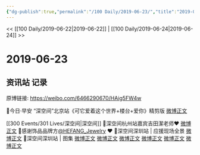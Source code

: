 ```yaml
---
{"dg-publish":true,"permalink":"/100 Daily/2019-06-23/","title":"2019-06-23","created":"2023-03-26T22:09:22.741+08:00","updated":"2023-03-26T22:10:04.416+08:00"}
---
```



<< [[100 Daily/2019-06-22\|2019-06-22]] | [[100 Daily/2019-06-24\|2019-06-24]] >>

# 2019-06-23

## 资讯站 记录

原博链接: https://weibo.com/6466290670/HAig5FW4w

🌿今日·早安
“深空间”北京站《可它爱着这个世界+楼台+爱你》精剪版
[微博正文](https://weibo.com/6466290670/HAch5oHAd)

[[300 Events/301 Lives/深空间\|深空间]]
🌿深空间杭州站嘉宾吉田潔老师❤️
[微博正文](https://weibo.com/6466290670/HAfisojcW)
🌿感谢饰品品牌方[@HEFANG_Jewelry](https://weibo.com/n/HEFANG_Jewelry) ❤️
[](https://weibo.com/5724107516/HAfSHzMb7)
🌿深空间深圳站 | 应援现场全景
[微博正文](https://weibo.com/5516625428/HA8R7rnCb)
🌿深空间深圳站 | 图集
[微博正文](https://weibo.com/5248300719/HA9HH1Mof)
[微博正文](https://weibo.com/6466290670/HAf5DvhuP)
[](https://weibo.com/5516625428/HA85e0TU7)
[](https://weibo.com/5516625428/HA8t7Cs0H)
[微博正文](https://weibo.com/5516625428/HA8R6uFSD)
[](https://weibo.com/5516625428/HA9p6grd1)
[微博正文](https://weibo.com/5516625428/HAbDnEptO)
[微博正文](https://weibo.com/5516625428/HAbTWtcMo)
[微博正文](https://weibo.com/5516625428/HAhYiBcHI)

